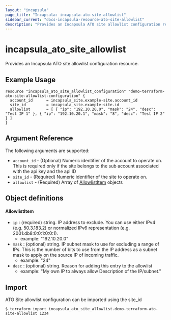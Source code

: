 ```yaml
---
layout: "incapsula"
page_title: "Incapsula: incapsula-ato-site-allowlist"
sidebar_current: "docs-incapsula-resource-ato-site-allowlist"
description: "Provides an Incapsula ATO site allowlist configuration resource"
---
```


# incapsula_ato_site_allowlist

Provides an Incapsula ATO site allowlist configuration resource.

## Example Usage

```hcl
resource "incapsula_ato_site_allowlist_configuration" "demo-terraform-ato-site-allowlist-configuration" {
  account_id      = incapsula_site.example-site.account_id
  site_id         = incapsula_site.example-site.id
  allowlist       = [ { "ip": "192.10.20.0", "mask": "24", "desc": "Test IP 1" }, { "ip": "192.10.20.1", "mask": "8", "desc": "Test IP 2" } ]
}
```

## Argument Reference

The following arguments are supported:

* `account_id` - (Optional) Numeric identifier of the account to operate on. This is required only if the site belongs to the sub account associated with the api key and the api ID 
* `site_id` - (Required) Numeric identifier of the site to operate on.
* `allowlist` - (Required) Array of [AllowlistItem](#allowlistitem) objects

## Object definitions 

#### AllowlistItem

* `ip`   :  (required) string. IP address to exclude. You can use either IPv4 (e.g. 50.3.183.2) or normalized IPv6 representation (e.g. 2001:db8:0:0:1:0:0:1).
  - example: "192.10.20.0"  
* `mask` :  (optional) string. IP subnet mask to use for excluding a range of IPs. This is the number of bits to use from the IP address as a subnet mask to apply on the source IP of incoming traffic.
  - example: "24" 
* `desc` :  (optional) string. Reason for adding this entry to the allowlist  
  - example: "My own IP to always allow Description of the IP/subnet." 

## Import

ATO Site allowlist configuration can be imported using the site_id 

```
$ terraform import incapsula_ato_site_allowlist.demo-terraform-ato-site-allowlist 1234
```
